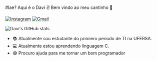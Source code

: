 #Iae? Aqui é o Davi ✌️
Bem vindo ao meu cantinho 👊

[![Instagram](https://img.shields.io/badge/Instagram-E4405F?style=for-the-badge&logo=instagram&logoColor=white)](https://www.instagram.com/davyssauro/)
[![Gmail](https://img.shields.io/badge/Gmail-D14836?style=for-the-badge&logo=gmail&logoColor=white)](gabrielpascoal73@gmail.com)

![Davi's GitHub stats](https://github-readme-stats.vercel.app/api?username=Davi-GOP&show_icons=true&theme=dark)

- 📚 Atualmente sou estudante do primiero periodo de TI na UFERSA.
- 💻 Atualmente estou aprendendo linguagem C.
- 😅 Procuro ajuda para me tornar um bom programador
